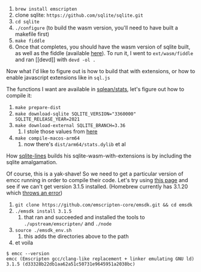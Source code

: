 1. `brew install emscripten`
2. clone sqlite: `https://github.com/sqlite/sqlite.git`
3. `cd sqlite`
4. `./configure` (to build the wasm version, you'll need to have built a makefile first)
5. `make fiddle`
6. Once that completes, you should have the wasm version of sqlite built, as well as the fiddle (available [here](https://sqlite.org/fiddle/index.html)). To run it, I went to `ext/wasm/fiddle` and ran [[devd]] with `devd -ol .`

Now what I'd like to figure out is how to build that with extensions, or how to enable javascript extensions like in `sql.js`

The functions I want are available in [sqlean/stats](https://github.com/nalgeon/sqlean/blob/main/docs/stats.md), let's figure out how to compile it:

1. `make prepare-dist`
2. `make download-sqlite SQLITE_VERSION="3360000" SQLITE_RELEASE_YEAR=2021`
3. `make download-external SQLITE_BRANCH=3.36`
	1. I stole those values from [here](https://github.com/nalgeon/sqlean/blob/main/.github/workflows/build.yml#L15)
4. `make compile-macos-arm64` 
	1. now there's `dist/arm64/stats.dylib` et al

How [sqlite-lines](https://github.com/asg017/sqlite-lines) builds his sqlite-wasm-with-extensions is by including the sqlite amalgamation.

Of course, this is a yak-shave! So we need to get a particular version of emcc running in order to compile their code. Let's try using [this page](https://emscripten.org/docs/getting_started/downloads.html) and see if we can't get version 3.1.5 installed. (Homebrew currently has 3.1.20 which [throws an error](https://github.com/asg017/sqlite-lines/issues/13))

1. `git clone https://github.com/emscripten-core/emsdk.git && cd emsdk`
2. `./emsdk install 3.1.5`
	1. that ran and succeeded and installed the tools to `./upstream/emscripten/` and `./node`
3. `source ./emsdk_env.sh`
	1. this adds the directories above to the path
4. et voila
```
$ emcc --version
emcc (Emscripten gcc/clang-like replacement + linker emulating GNU ld) 3.1.5 (d33328b22db1aa62a51c50731e9645951a2038bc)
```